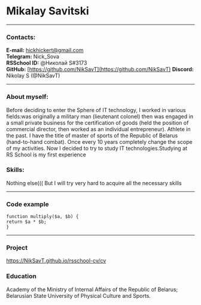 # Mikalay Savitski
***
### Contacts:
**E-mail:** hickhickert@gmail.com <br />
**Telegram:** Nick_Sova <br />
**RSSchool ID:** @Николай S#3173 <br />
**GitHub:** [https://github.com/NikSavT](https://github.com/NikSavT)
**Discord:** Nikolay S (@NikSavT)
***
### About myself:
Before deciding to enter the Sphere of IT technology, I worked in various fields:was originally a military man (lieutenant colonel) then was engaged in a small private business for the certification of goods (held the position of commercial director, then worked as an individual entrepreneur). Athlete in the past. I have the title of master of sports of the Republic of Belarus (hand-to-hand combat). Оnce every 10 years completely change the scope of my activities. Now I decided to try to study IT technologies.Studying at RS School is my first experience
### Skills:
Nothing else((( But I will try very hard to acquire all the necessary skills
***
### Code example
 
    function multiply($a, $b) {
    return $a * $b;
    }
***
### Project
https://NikSavT.github.io/rsschool-cv/cv
### Education <br>
Academy of the Ministry of Internal Affairs of the Republic of Belarus;<br/>
Belarusian State University of Physical Culture and Sports.
